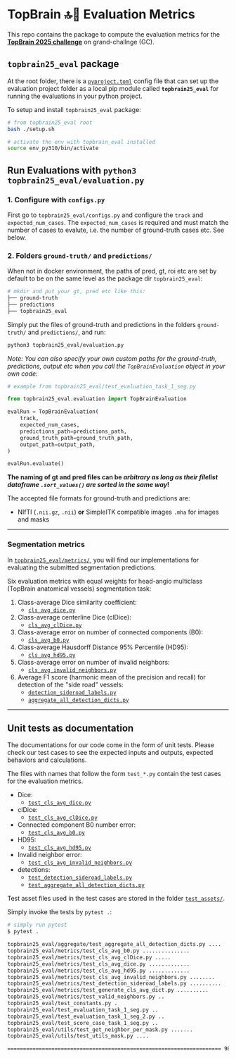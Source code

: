 # TopBrain 🔝🧠 Evaluation Metrics

This repo contains the package to compute the evaluation metrics for the [**TopBrain 2025 challenge**](https://topbrain2025.grand-challenge.org) on grand-challnge (GC).

## `topbrain25_eval` package

At the root folder, there is a [`pyproject.toml`](./pyproject.toml) config file that can set up the evaluation project folder
as a local pip module called **`topbrain25_eval`** for running the evaluations in your python project.

To setup and install `topbrain25_eval` package:

```sh
# from topbrain25_eval root
bash ./setup.sh

# activate the env with topbrain_eval installed
source env_py310/bin/activate
```

## Run Evaluations with `python3 topbrain25_eval/evaluation.py`

### 1. Configure with `configs.py`

First go to `topbrain25_eval/configs.py` and configure the `track` and `expected_num_cases`.
The `expected_num_cases` is required and must match the number of cases to evalute, i.e. the number of ground-truth cases etc.
See below.

### 2. Folders `ground-truth/` and `predictions/`

When not in docker environment, the paths of pred, gt, roi etc
are set by default to be on the same level as the package dir `topbrain25_eval`:

```sh
# mkdir and put your gt, pred etc like this:
├── ground-truth
├── predictions
├── topbrain25_eval
```

Simply put the files of ground-truth and predictions in the folders `ground-truth/` and `predictions/`,
and run:

```sh
python3 topbrain25_eval/evaluation.py
```

_Note: You can also specify your own custom paths for the ground-truth, predictions, output etc when you call the `TopBrainEvaluation` object in your own code:_

```py
# example from topbrain25_eval/test_evaluation_task_1_seg.py

from topbrain25_eval.evaluation import TopBrainEvaluation

evalRun = TopBrainEvaluation(
    track,
    expected_num_cases,
    predictions_path=predictions_path,
    ground_truth_path=ground_truth_path,
    output_path=output_path,
)

evalRun.evaluate()
```

**The naming of gt and pred files can be _arbitrary as long as their filelist dataframe `.sort_values()` are sorted in the same way_!**

The accepted file formats for ground-truth and predictions are:

- NIfTI (`.nii.gz`, `.nii`) **or** SimpleITK compatible images `.mha` for images and masks

---

### Segmentation metrics

In [`topbrain25_eval/metrics/`](./topbrain25_eval/metrics/), you will find our implementations for evaluating the submitted segmentation predictions.

Six evaluation metrics with equal weights for head-angio multiclass (TopBrain anatomical vessels) segmentation task:

1. Class-average Dice similarity coefficient:
    * [`cls_avg_dice.py`](./topbrain25_eval/metrics/cls_avg_dice.py)
2. Class-average centerline Dice (clDice):
    * [`cls_avg_clDice.py`](./topbrain25_eval/metrics/cls_avg_clDice.py)
3. Class-average error on number of connected components (B0):
    * [`cls_avg_b0.py`](./topbrain25_eval/metrics/cls_avg_b0.py)
4. Class-average Hausdorff Distance 95% Percentile (HD95):
    * [`cls_avg_hd95.py`](./topbrain25_eval/metrics/cls_avg_hd95.py)
5. Class-average error on number of invalid neighbors:
    * [`cls_avg_invalid_neighbors.py`](./topbrain25_eval/metrics/cls_avg_invalid_neighbors.py)
6. Average F1 score (harmonic mean of the precision and recall) for detection of the "side road" vessels:
    * [`detection_sideroad_labels.py`](./topbrain25_eval/metrics/detection_sideroad_labels.py)
    * [`aggregate_all_detection_dicts.py`](./topbrain25_eval/aggregate/aggregate_all_detection_dicts.py)

---

## Unit tests as documentation

The documentations for our code come in the form of unit tests.
Please check our test cases to see the expected inputs and outputs, expected behaviors and calculations.

The files with names that follow the form `test_*.py` contain the test cases for the evaluation metrics.

* Dice:
    * [`test_cls_avg_dice.py`](./topbrain25_eval/metrics/test_cls_avg_dice.py)
* clDice:
    * [`test_cls_avg_clDice.py`](./topbrain25_eval/metrics/test_cls_avg_clDice.py)
* Connected component B0 number error:
    * [`test_cls_avg_b0.py`](./topbrain25_eval/metrics/test_cls_avg_b0.py)
* HD95:
    * [`test_cls_avg_hd95.py`](./topbrain25_eval/metrics/test_cls_avg_hd95.py)
* Invalid neighbor error:
    * [`test_cls_avg_invalid_neighbors.py`](./topbrain25_eval/metrics/test_cls_avg_invalid_neighbors.py)
* detections:
    * [`test_detection_sideroad_labels.py`](./topbrain25_eval/metrics/test_detection_sideroad_labels.py)
    * [`test_aggregate_all_detection_dicts.py`](./topbrain25_eval/aggregate/test_aggregate_all_detection_dicts.py)

Test asset files used in the test cases are stored in the folder [`test_assets/`](./test_assets/).

Simply invoke the tests by `pytest .`:

```bash
# simply run pytest
$ pytest .

topbrain25_eval/aggregate/test_aggregate_all_detection_dicts.py ....                                                                                 [  4%]
topbrain25_eval/metrics/test_cls_avg_b0.py ...............                                                                                           [ 19%]
topbrain25_eval/metrics/test_cls_avg_clDice.py .....                                                                                                 [ 24%]
topbrain25_eval/metrics/test_cls_avg_dice.py .............                                                                                           [ 37%]
topbrain25_eval/metrics/test_cls_avg_hd95.py .............                                                                                           [ 51%]
topbrain25_eval/metrics/test_cls_avg_invalid_neighbors.py ........                                                                                   [ 59%]
topbrain25_eval/metrics/test_detection_sideroad_labels.py ..........                                                                                 [ 69%]
topbrain25_eval/metrics/test_generate_cls_avg_dict.py ..........                                                                                     [ 79%]
topbrain25_eval/metrics/test_valid_neighbors.py ..                                                                                                   [ 81%]
topbrain25_eval/test_constants.py .                                                                                                                  [ 82%]
topbrain25_eval/test_evaluation_task_1_seg.py ..                                                                                                     [ 84%]
topbrain25_eval/test_evaluation_task_1_seg_2.py ..                                                                                                   [ 86%]
topbrain25_eval/test_score_case_task_1_seg.py ..                                                                                                     [ 88%]
topbrain25_eval/utils/test_get_neighbor_per_mask.py .......                                                                                          [ 95%]
topbrain25_eval/utils/test_utils_mask.py ....                                                                                                        [100%]

==================================================================== 98 passed in 3.17s ====================================================================
```
